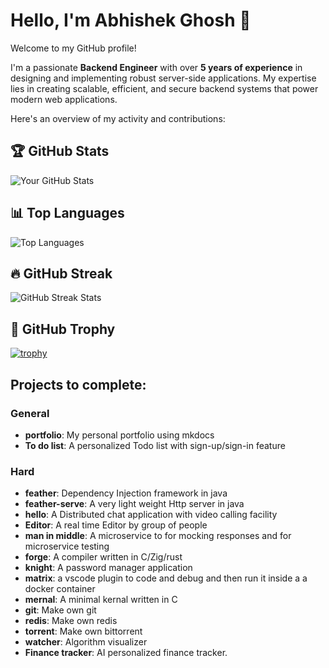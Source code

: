 # Hello, I'm Abhishek Ghosh 👋

Welcome to my GitHub profile!

I'm a passionate **Backend Engineer** with over **5 years of experience** in designing and implementing robust server-side applications. My expertise lies in creating scalable, efficient, and secure backend systems that power modern web applications.


Here's an overview of my activity and contributions:

## 🏆 GitHub Stats

![Your GitHub Stats](https://github-readme-stats.vercel.app/api?username=abhishekghoshh&show_icons=true&hide_title=true&count_private=true&hide=prs&theme=dark)

## 📊 Top Languages

![Top Languages](https://github-readme-stats.vercel.app/api/top-langs/?username=abhishekghoshh&layout=compact&theme=dark)

## 🔥 GitHub Streak

![GitHub Streak Stats](https://github-readme-streak-stats.herokuapp.com/?user=abhishekghoshh&theme=dark)

## 🏅 GitHub Trophy

[![trophy](https://github-profile-trophy.vercel.app/?username=abhishekghoshh&theme=dark)](https://github.com/ryo-ma/github-profile-trophy)


## Projects to complete:

### General

- **portfolio**: My personal portfolio using mkdocs
- **To do list**: A personalized Todo list with sign-up/sign-in feature


### Hard

- **feather**: Dependency Injection framework in java
- **feather-serve**: A very light weight Http server in java
- **hello**: A Distributed chat application with video calling facility
- **Editor**: A real time Editor by group of people
- **man in middle**: A microservice to for mocking responses and for microservice testing
- **forge**: A compiler written in C/Zig/rust
- **knight**: A password manager application
- **matrix**: a vscode plugin to code and debug and then run it inside a a docker container
- **mernal**: A minimal kernal written in C
- **git**: Make own git
- **redis**: Make own redis
- **torrent**: Make own bittorrent
- **watcher**: Algorithm visualizer
- **Finance tracker**: AI personalized finance tracker.
